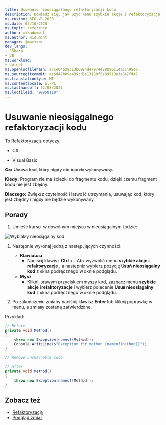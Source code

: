 ```yaml
---
title: Usuwanie nieosiągalnego refaktoryzacji kodu
description: Dowiedz się, jak użyć menu szybkie akcje i refaktoryzacje, aby usunąć kod, który nigdy nie będzie wykonywany.
ms.custom: SEO-VS-2020
ms.date: 03/10/2020
ms.topic: reference
author: mikadumont
ms.author: midumont
manager: jmartens
dev_langs:
- CSharp
- VB
ms.workload:
- dotnet
ms.openlocfilehash: a7ce04b38c13b0994d47974488b90114a63495e6
ms.sourcegitcommit: ae6d47b09a439cd0e13180f5e89510e3e347fd47
ms.translationtype: MT
ms.contentlocale: pl-PL
ms.lasthandoff: 02/08/2021
ms.locfileid: "99958118"
---
```

# <a name="remove-unreachable-code-refactoring"></a>Usuwanie nieosiągalnego refaktoryzacji kodu

To Refaktoryzacja dotyczy:

- C#

- Visual Basic

**Co:** Usuwa kod, który nigdy nie będzie wykonywany.

**Kiedy:** Program nie ma ścieżki do fragmentu kodu, dzięki czemu fragment kodu nie jest zbędny.

**Dlaczego:** Zwiększ czytelność i łatwość utrzymania, usuwając kod, który jest zbędny i nigdy nie będzie wykonywany.

## <a name="how-to"></a>Porady

1. Umieść kursor w dowolnym miejscu w nieosiągalnym kodzie:

![Wyblakły nieosiągalny kod](media/unreachablecode-faded-cs.png)

1. Następnie wykonaj jedną z następujących czynności:

   - **Klawiatura**
      - Naciśnij klawisz **Ctrl** + **.** Aby wyzwolić menu **szybkie akcje i refaktoryzacje** , a następnie wybierz pozycję **Usuń nieosiągalny kod** z okna podręcznego w oknie podglądu.
   - **Mysz**
      - Kliknij prawym przyciskiem myszy kod, zaznacz menu **szybkie akcje i refaktoryzacje** i wybierz polecenie **Usuń nieosiągalny kod** z okna podręcznego w oknie podglądu.

1. Po zakończeniu zmiany naciśnij klawisz **Enter** lub kliknij poprawkę w menu, a zmiany zostaną zatwierdzone.

Przykład:

```csharp
// Before
private void Method()
{
    throw new Exception(nameof(Method));
    Console.WriteLine($"Exception for method {nameof(Method)}");
}

// Remove unreachable code

// After
private void Method()
{
    throw new Exception(nameof(Method));
}
```

## <a name="see-also"></a>Zobacz też

- [Refaktoryzacja](../refactoring-in-visual-studio.md)
- [Podgląd zmian](../../ide/preview-changes.md)
